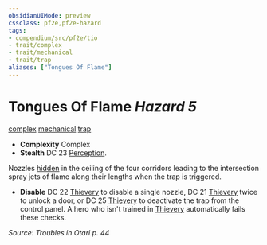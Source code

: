 ```yaml
---
obsidianUIMode: preview
cssclass: pf2e,pf2e-hazard
tags:
- compendium/src/pf2e/tio
- trait/complex
- trait/mechanical
- trait/trap
aliases: ["Tongues Of Flame"]
---
```

# Tongues Of Flame *Hazard 5*  
[complex](/rules/traits/complex.md)  [mechanical](/rules/traits/mechanical.md)  [trap](/rules/traits/trap.md)  

- **Complexity** Complex
- **Stealth** DC 23 [Perception](/compendium/skills.md#Perception).  

Nozzles [hidden](/rules/conditions.md#Hidden) in the ceiling of the four corridors leading to the intersection spray jets of flame along their lengths when the trap is triggered.

- **Disable** DC 22 [Thievery](/compendium/skills.md#Thievery) to disable a single nozzle, DC 21 [Thievery](/compendium/skills.md#Thievery) twice to unlock a door, or DC 25 [Thievery](/compendium/skills.md#Thievery) to deactivate the trap from the control panel. A hero who isn't trained in [Thievery](/compendium/skills.md#Thievery) automatically fails these checks.  

*Source: Troubles in Otari p. 44*